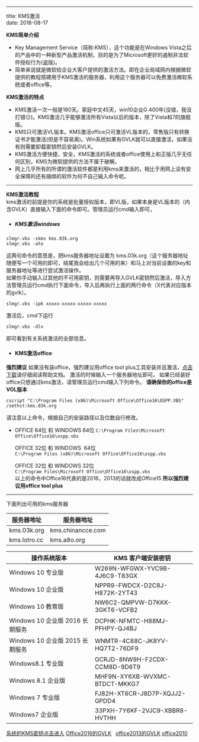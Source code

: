 ---
title: KMS激活	
date: 2018-08-17

 **KMS简单介绍** 

 - Key Management Service（简称:KMS），这个功能是在Windows Vista之后的产品中的一种新型产品激活机制，目的是为了Microsoft更好的遏制非法软件授权行为(盗版)。
 - 简单来说就是微软给企业大客户提供的激活方法。即在企业局域网内根据微软提供的教程搭建用于KMS激活的服务器，利用这个服务器可以免费激活微软系统或者office等。
   <!--more-->

 **KMS激活的特点** 

 - KMS激活一次一般是180天。家庭中文45天，win10企业G 400年(没错，我没打错😏)。KMS激活几乎能够激活所有Vista以后的版本，除了Vista和7的旗舰版。
 - KMS只可激活VL版本。KMS激活office只可激活VL版本的，零售版只有转换证书才能激活(但是不容易奥)。Win系统如果有GVLK就可以直接激活，如果没有则需要卸载密钥然后安装GVLK。
 - KMS激活方便快捷，安全，KMS激活的系统或者office使用上和正版几乎无任何区别，KMS为微软提供的方法不属于破解。  
 - 网上几乎所有的所谓的激活软件都是利用kms来激活的，相比于用网上没有安全保障的还有捆绑的软件为何不自己输入命令呢。    
   
-------

 **KMS激活教程**       
 kms激活的前提是你的系统是批量授权版本，即VL版，如果本身是VL版本的（内含GVLK）直接输入下面的命令即可。管理员运行cmd输入即可，


 - ##### KMS激活windows   
```
slmgr.vbs -skms kms.03k.org
slmgr.vbs -ato
```
这两句命令的意思是，把kms服务器地址设置为 kms.03k.org（这个服务器地址随便写一个可用的即可，结尾我会给出几个可用的来）和马上对当前设置的key和服务器地址等进行尝试激活操作。     
如果你手动输入过其他的不可用密钥，则需要再导入GVLK密钥然后激活，导入方法管理员运行cmd执行下面命令，导入后再执行上面的两行命令（X代表对应版本的gvlk）。
```
slmgr.vbs -ipk xxxxx-xxxxx-xxxxx-xxxxx
```
激活后，cmd下运行
```
slmgr.vbs -dlv
```
即可看到有关系统激活的全部信息。


- ####  KMS激活office

 **强烈建议** 如果没有装office，强烈建议用office tool plus工具安装并且激活，[点击下载](https://www.landiannews.com/archives/37698.html)请仔细阅读帮助文档。 激活的时候输入一个服务器地址即可。
如果已经装好office只想通过kms激活，请管理员运行cmd输入下列命令。 **请确保你的office是VOL版本**   
```
cscript "C:\Program Files (x86)\Microsoft Office\Office16\OSPP.VBS" /sethst:kms.03k.org   
```
请注意以上命令，根据自己的安装路径以及位数自行修改。


- OFFICE 64位 和 WINDOWS 64位
`C:\Program Files\Microsoft Office\Office16\ospp.vbs `      

   OFFICE 32位 和 WINDOWS  64位       
`C:\Program Files (x86)\Microsoft Office\Office16\ospp.vbs  `    

   OFFICE 32位 和 WINDOWS 32位        
`C:\Program Files\Microsoft Office\Office16\ospp.vbs    
`    
 以上的命令中Office16代表的是2016，2013的话就改成Office15   **所以强烈建议用office tool plus**             



----------


下面列出可用的kms服务器        

| 服务器地址    | 服务器地址        |
| ------------- | ----------------- |
| kms.03k.org   | kms.chinancce.com |
| kms.lotro.cc  |   kms.a8o.org     |



| 操作系统版本 | KMS 客户端安装密钥|
| ------------- | ----------------- |
|   Windows 10 专业版   |       W269N-WFGWX-YVC9B-4J6C9-T83GX     |
|      Windows 10 企业版     |          NPPR9-FWDCX-D2C8J-H872K-2YT43  |
| Windows 10 教育版           |       NW6C2-QMPVW-D7KKK-3GKT6-VCFB2     |
|    Windows 10 企业版 2016 长期服务        |   DCPHK-NFMTC-H88MJ-PFHPY-QJ4BJ         |
|      Windows 10 企业版 2015 长期服务     |    WNMTR-4C88C-JK8YV-HQ7T2-76DF9        |
|       Windows8.1 专业版     |      GCRJD-8NW9H-F2CDX-CCM8D-9D6T9     |
|      Windows 8.1 企业版      |        MHF9N-XY6XB-WVXMC-BTDCT-MKKG7   |
|      Windows 7 专业版      |       FJ82H-XT6CR-J8D7P-XQJJ2-GPDD4     |
|     Windows7 企业版       |      33PXH-7Y6KF-2VJC9-XBBR8-HVTHH      |

 [系统的KMS密钥点击进入](https://docs.microsoft.com/zh-cn/windows-server/get-started/kmsclientkeys)    [Office2016的GVLK](https://docs.microsoft.com/zh-cn/DeployOffice/office2016/gvlks-for-office-2016) 	&nbsp; [office2013的GVLK](https://technet.microsoft.com/ZH-CN/library/dn385360.aspx)	[office2010](https://docs.microsoft.com/zh-cn/previous-versions/office/office-2010/ee624355(v=office.14))




​       





